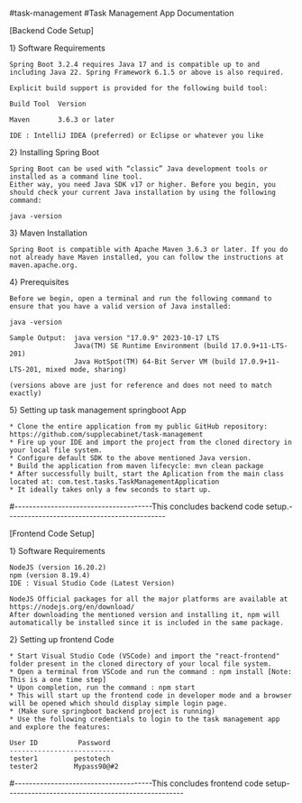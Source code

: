 #task-management
#Task Management App Documentation

[Backend Code Setup]

1} Software Requirements

	Spring Boot 3.2.4 requires Java 17 and is compatible up to and including Java 22. Spring Framework 6.1.5 or above is also required.

	Explicit build support is provided for the following build tool:

	Build Tool 	Version

	Maven       3.6.3 or later
	
	IDE : IntelliJ IDEA (preferred) or Eclipse or whatever you like

2} Installing Spring Boot

	Spring Boot can be used with “classic” Java development tools or installed as a command line tool. 
	Either way, you need Java SDK v17 or higher. Before you begin, you should check your current Java installation by using the following command:

	java -version


3} Maven Installation

	Spring Boot is compatible with Apache Maven 3.6.3 or later. If you do not already have Maven installed, you can follow the instructions at maven.apache.org.

4} Prerequisites

	Before we begin, open a terminal and run the following command to ensure that you have a valid version of Java installed:

	java -version
	
	Sample Output:  java version "17.0.9" 2023-10-17 LTS
					Java(TM) SE Runtime Environment (build 17.0.9+11-LTS-201)
					Java HotSpot(TM) 64-Bit Server VM (build 17.0.9+11-LTS-201, mixed mode, sharing)

	(versions above are just for reference and does not need to match exactly)

5} Setting up task management springboot App

	* Clone the entire application from my public GitHub repository: https://github.com/supplecabinet/task-management
	* Fire up your IDE and import the project from the cloned directory in your local file system.
	* Configure default SDK to the above mentioned Java version.
	* Build the application from maven lifecycle: mvn clean package
	* After successfully built, start the Aplication from the main class located at: com.test.tasks.TaskManagementApplication
	* It ideally takes only a few seconds to start up.

#--------------------------------------This concludes backend code setup.--------------------------------------------

[Frontend Code Setup]


1} Software Requirements

	NodeJS (version 16.20.2)
	npm (version 8.19.4)
	IDE : Visual Studio Code (Latest Version)
	
	NodeJS Official packages for all the major platforms are available at https://nodejs.org/en/download/
	After downloading the mentioned version and installing it, npm will automatically be installed since it is included in the same package.
	
	
2} Setting up frontend Code

	* Start Visual Studio Code (VSCode) and import the "react-frontend" folder present in the cloned directory of your local file system.
	* Open a terminal from VSCode and run the command : npm install [Note: This is a one time step]
	* Upon completion, run the command : npm start 
	* This will start up the frontend code in developer mode and a browser will be opened which should display simple login page.
	* (Make sure springboot backend project is running)
	* Use the following credentials to login to the task management app and explore the features:
	
	User ID          Password
	--------------------------
	tester1			pestotech
	tester2			Mypass90@#2
	

#--------------------------------------This concludes frontend code setup-------------------------------------------------
